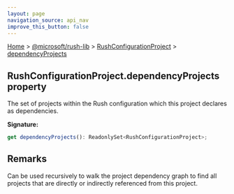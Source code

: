 ```yaml
---
layout: page
navigation_source: api_nav
improve_this_button: false
---
```



[Home](./index.md) &gt; [@microsoft/rush-lib](./rush-lib.md) &gt; [RushConfigurationProject](./rush-lib.rushconfigurationproject.md) &gt; [dependencyProjects](./rush-lib.rushconfigurationproject.dependencyprojects.md)

## RushConfigurationProject.dependencyProjects property

The set of projects within the Rush configuration which this project declares as dependencies.

<b>Signature:</b>

```typescript
get dependencyProjects(): ReadonlySet<RushConfigurationProject>;
```

## Remarks

Can be used recursively to walk the project dependency graph to find all projects that are directly or indirectly referenced from this project.

